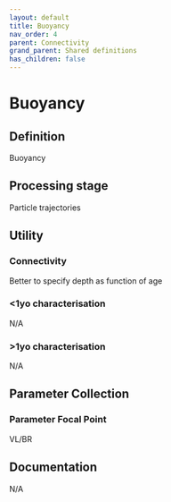 ```yaml
---
layout: default
title: Buoyancy
nav_order: 4
parent: Connectivity
grand_parent: Shared definitions
has_children: false
---
```


# Buoyancy
<!-- 
{: .no_toc .text-delta }
* TOC
{:toc} -->

## Definition

Buoyancy

## Processing stage

Particle trajectories 

## Utility 
### Connectivity

Better to specify depth as function of age

### <1yo characterisation

N/A 

### >1yo characterisation

N/A

## Parameter Collection
### Parameter Focal Point

VL/BR

## Documentation

N/A